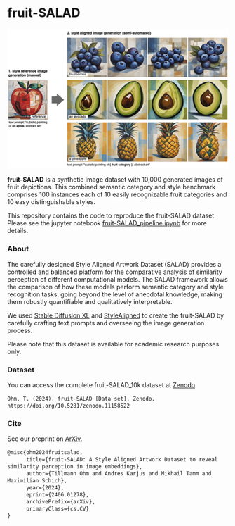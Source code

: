 # fruit-SALAD
![SALAD_pipeline](SALAD_pipeline.png)

**fruit-SALAD** is a synthetic image dataset with 10,000 generated images of fruit depictions. This combined semantic category and style benchmark comprises 100 instances each of 10 easily recognizable fruit categories and 10 easy distinguishable styles. 

This repository contains the code to reproduce the fruit-SALAD dataset. Please see the jupyter notebook [fruit-SALAD_pipeline.ipynb](fruit-SALAD_pipeline.ipynb) for more details.    

### About
The carefully designed Style Aligned Artwork Dataset (SALAD) provides a controlled and balanced platform for the comparative analysis of similarity perception of different computational models. The SALAD framework allows the comparison of how these models perform semantic category and style recognition tasks, going beyond the level of anecdotal knowledge, making them robustly quantifiable and qualitatively interpretable.

We used [Stable Diffusion XL](https://arxiv.org/abs/2307.01952) and [StyleAligned](https://arxiv.org/abs/2312.02133) to create the fruit-SALAD by carefully crafting text prompts and overseeing the image generation process.

Please note that this dataset is available for academic research purposes only.

### Dataset
You can access the complete fruit-SALAD_10k dataset at [Zenodo](https://doi.org/10.5281/zenodo.11158522).
```
Ohm, T. (2024). fruit-SALAD [Data set]. Zenodo. https://doi.org/10.5281/zenodo.11158522
```

### Cite
See our preprint on [ArXiv](https://arxiv.org/abs/2406.01278).
```
@misc{ohm2024fruitsalad,
      title={fruit-SALAD: A Style Aligned Artwork Dataset to reveal similarity perception in image embeddings}, 
      author={Tillmann Ohm and Andres Karjus and Mikhail Tamm and Maximilian Schich},
      year={2024},
      eprint={2406.01278},
      archivePrefix={arXiv},
      primaryClass={cs.CV}
}
```


